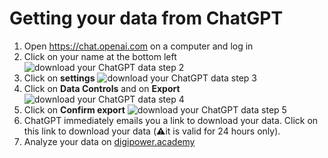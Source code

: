 # Getting your data from ChatGPT

1. Open https://chat.openai.com on a computer and log in
2. Click on your name at the bottom left
![download your ChatGPT data step 2](https://hestiaai.directus.app/assets/d5ff3b76-3aa3-4a1e-953a-6984faf38fa7.png)
3. Click on **settings**
![download your ChatGPT data step 3](https://hestiaai.directus.app/assets/b80a8ba1-144f-43d5-b80f-0b2dc5882b32.png)
5. Click on **Data Controls** and on **Export**
![download your ChatGPT data step 4](https://hestiaai.directus.app/assets/fd9d0523-2af2-46e0-80f3-b9c3000bd62a.png)
5. Click on **Confirm export**
![download your ChatGPT data step 5](https://hestiaai.directus.app/assets/bd24c019-5ee0-445c-87be-c80433503418.png)
6. ChatGPT immediately emails you a link to download your data. Click on this link to download your data (⚠️it is valid for 24 hours only).
7. Analyze your data on [digipower.academy](https://digipower.academy/experience/chatgpt)
